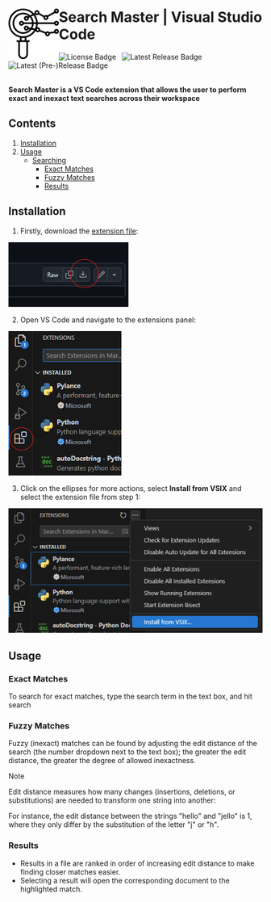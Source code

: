 <h1>
	<picture>
	  <source media="(prefers-color-scheme: dark)" srcset="./media/icons/research-svgrepo-com-white.svg">
	  <img width="100" align="left" alt="Search Master Logo" src="./media/icons/research-svgrepo-com.svg">
	</picture>
	Search Master | Visual Studio Code
	<br>
</h1>

<span>
	<img alt = "License Badge" src = "https://img.shields.io/github/license/VSCode-Fuzzy-Search/SearchMaster?style=flat-square" />
	&nbsp; <img alt = "Latest Release Badge" src = "https://img.shields.io/github/v/release/VSCode-Fuzzy-Search/SearchMaster?style=flat-square" />
	&nbsp; <img alt = "Latest (Pre-)Release Badge" src = "https://img.shields.io/github/v/release/VSCode-Fuzzy-Search/SearchMaster?style=flat-square&include_prereleases" />
</span><br><br>
 
**Search Master is a VS Code extension that allows the user to perform exact and inexact text searches across their workspace** 

## Contents
1. [Installation](#installation)
2. [Usage](#usage)
	- [Searching](#searching)
		- [Exact Matches](#exact-matches)
		- [Fuzzy Matches](#fuzzy-matches)
		- [Results](#results)

## Installation
<!-- The link below should be updated if the extension file name changes -->
1. Firstly, download the [extension file](./search-master-0.0.1.vsix):

![](./readme-assets/image.png)

2. Open VS Code and navigate to the extensions panel:

![](./readme-assets/image2.png)

3. Click on the ellipses for more actions, select __Install from VSIX__ and select the extension file from step 1:

![](./readme-assets/image3.png)

## Usage

### Exact Matches
To search for exact matches, type the search term in the text box, and hit search

### Fuzzy Matches
Fuzzy (inexact) matches can be found by adjusting the edit distance of the search (the number dropdown next to the text box); the greater the edit distance, the greater the degree of allowed inexactness.

> [!NOTE]
> Edit distance measures how many changes (insertions, deletions, or substitutions) are needed to transform one string into another:
>
> For instance, the edit distance between the strings "hello" and "jello" is 1, where they only differ by the substitution of the letter "j" or "h".

### Results
- Results in a file are ranked in order of increasing edit distance to make finding closer matches easier.
- Selecting a result will open the corresponding document to the highlighted match.
